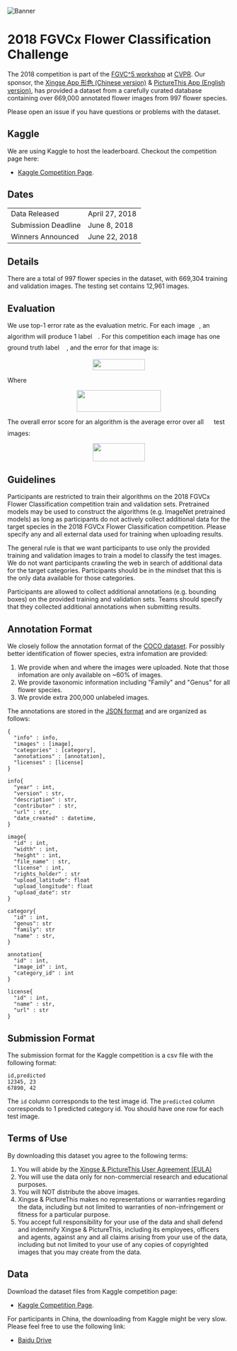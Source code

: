 ![Banner](https://rawgit.com/richardaecn/fgvcx_flower_comp/master/assets/flower_cover.png)

# 2018 FGVCx Flower Classification Challenge
The 2018 competition is part of the [FGVC^5 workshop](https://sites.google.com/view/fgvc5/home) at [CVPR](http://cvpr2018.thecvf.com/).
Our sponsor, the [Xingse App 形色 (Chinese version)](https://www.xingseapp.com/) & [PictureThis App (English version)](https://www.picturethisai.com/), has provided a dataset from a carefully curated database containing over 669,000 annotated flower images from 997 flower species.

Please open an issue if you have questions or problems with the dataset.

## Kaggle
We are using Kaggle to host the leaderboard. Checkout the competition page here:
* [Kaggle Competition Page](https://www.kaggle.com/c/fgvc2018-flower/).

## Dates
|||
|------|---------------|
Data Released|April 27, 2018|
Submission Deadline|June 8, 2018|
Winners Announced|June 22, 2018|

## Details
There are a total of 997 flower species in the dataset, with 669,304 training and validation images. The testing set contains 12,961 images.

## Evaluation
We use top-1 error rate as the evaluation metric. For each image <img src="https://rawgit.com/richardaecn/fgvcx_flower_comp/master/svgs/77a3b857d53fb44e33b53e4c8b68351a.svg?invert_in_darkmode" align=middle width=5.642109pt height=21.60213pt/>, an algorithm will produce 1 label <img src="https://rawgit.com/richardaecn/fgvcx_flower_comp/master/svgs/bb29cf3d0decad4c2df62b08fbcb2d23.svg?invert_in_darkmode" align=middle width=9.52017pt height=22.74591pt/>. For this competition each image has one ground truth label <img src="https://rawgit.com/richardaecn/fgvcx_flower_comp/master/svgs/681a37b53b66acbc455e39ca3e6f1c41.svg?invert_in_darkmode" align=middle width=12.444795pt height=14.10255pt/>, and the error for that image is:
<p align="center"><img src="https://rawgit.com/richardaecn/fgvcx_flower_comp/master/svgs/d89b544c1c8649aab60422b5cf483052.svg?invert_in_darkmode" align=middle width=117.29916pt height=24.865665pt/></p>
Where
<p align="center"><img src="https://rawgit.com/richardaecn/fgvcx_flower_comp/master/svgs/7a45c501d5042bd031a267f008fa2ae6.svg?invert_in_darkmode" align=middle width=190.2021pt height=49.13139pt/></p>

The overall error score for an algorithm is the average error over all <img src="https://rawgit.com/richardaecn/fgvcx_flower_comp/master/svgs/f9c4988898e7f532b9f826a75014ed3c.svg?invert_in_darkmode" align=middle width=14.94405pt height=22.38192pt/> test images:
<p align="center"><img src="https://rawgit.com/richardaecn/fgvcx_flower_comp/master/svgs/444adcac0c7cbb4a8419ee1484625349.svg?invert_in_darkmode" align=middle width=118.05123pt height=41.069655pt/></p>

## Guidelines
Participants are restricted to train their algorithms on the 2018 FGVCx Flower Classification competition train and validation sets. Pretrained models may be used to construct the algorithms (e.g. ImageNet pretrained models) as long as participants do not actively collect additional data for the target species in the 2018 FGVCx Flower Classification competition. Please specify any and all external data used for training when uploading results.

The general rule is that we want participants to use only the provided training and validation images to train a model to classify the test images. We do not want participants crawling the web in search of additional data for the target categories. Participants should be in the mindset that this is the only data available for those categories.

Participants are allowed to collect additional annotations (e.g. bounding boxes) on the provided training and validation sets. Teams should specify that they collected additional annotations when submitting results.

## Annotation Format
We closely follow the annotation format of the [COCO dataset](http://mscoco.org/dataset/#download).
For possibly better identification of flower species, extra infomation are provided:
1. We provide when and where the images were uploaded. Note that those infomation are only available on ~60% of images.
2. We provide taxonomic information including "Family" and "Genus" for all flower species.
3. We provide extra 200,000 unlabeled images.

The annotations are stored in the [JSON format](http://www.json.org/) and are organized as follows:
```
{
  "info" : info,
  "images" : [image],
  "categories" : [category],
  "annotations" : [annotation],
  "licenses" : [license]
}

info{
  "year" : int,
  "version" : str,
  "description" : str,
  "contributor" : str,
  "url" : str,
  "date_created" : datetime,
}

image{
  "id" : int,
  "width" : int,
  "height" : int,
  "file_name" : str,
  "license" : int,
  "rights_holder" : str
  "upload_latitude": float
  "upload_longitude": float
  "upload_date": str
}

category{
  "id" : int,
  "genus": str
  "family": str
  "name" : str,
}

annotation{
  "id" : int,
  "image_id" : int,
  "category_id" : int
}

license{
  "id" : int,
  "name" : str,
  "url" : str
}
```

## Submission Format
The submission format for the Kaggle competition is a csv file with the following format:
```
id,predicted
12345, 23
67890, 42
```
The `id` column corresponds to the test image id. The `predicted` column corresponds to 1 predicted category id. You should have one row for each test image.

## Terms of Use
By downloading this dataset you agree to the following terms:

1. You will abide by the [Xingse & PictureThis User Agreement (EULA)](https://www.picturethisai.com/static/user_agreement)
2. You will use the data only for non-commercial research and educational purposes.
3. You will NOT distribute the above images.
4. Xingse & PictureThis makes no representations or warranties regarding the data, including but not limited to warranties of non-infringement or fitness for a particular purpose.
5. You accept full responsibility for your use of the data and shall defend and indemnify Xingse & PictureThis, including its employees, officers and agents, against any and all claims arising from your use of the data, including but not limited to your use of any copies of copyrighted images that you may create from the data.


## Data
Download the dataset files from Kaggle competition page:
* [Kaggle Competition Page](https://www.kaggle.com/c/fgvc2018-flower/data).

For participants in China, the downloading from Kaggle might be very slow. Please feel free to use the following link:
* [Baidu Drive](http://cvpr2018-cn.glority.com)
